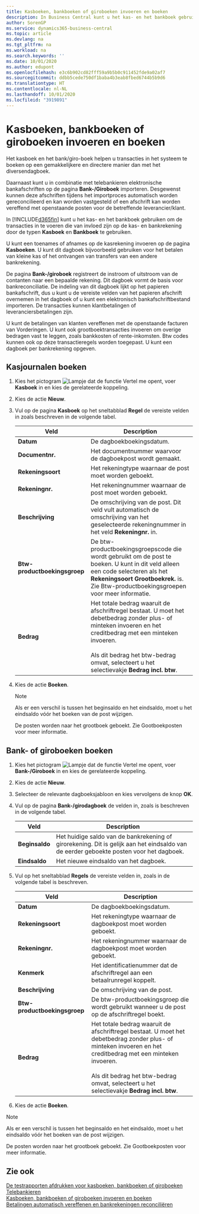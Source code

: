 ```yaml
---
title: Kasboeken, bankboeken of giroboeken invoeren en boeken
description: In Business Central kunt u het kas- en het bankboek gebruiken om de transacties in te voeren die van invloed zijn op de kas- en bankrekening door Kasboek en Bankboek te gebruiken.
author: SorenGP
ms.service: dynamics365-business-central
ms.topic: article
ms.devlang: na
ms.tgt_pltfrm: na
ms.workload: na
ms.search.keywords: ''
ms.date: 10/01/2020
ms.author: edupont
ms.openlocfilehash: e3c6b902cd82fff59a9b5b0c911452fde9a02af7
ms.sourcegitcommit: ddbb5cede750df1baba4b3eab8fbed6744b5b9d6
ms.translationtype: HT
ms.contentlocale: nl-NL
ms.lasthandoff: 10/01/2020
ms.locfileid: "3919891"
---
```

# <a name="enter-and-post-cash-and-bankgiro-journals"></a>Kasboeken, bankboeken of giroboeken invoeren en boeken
Het kasboek en het bank/giro-boek helpen u transacties in het systeem te boeken op een gemakkelijkere en directere manier dan met het diversendagboek.  

Daarnaast kunt u in combinatie met telebankieren elektronische bankafschriften op de pagina **Bank-/Giroboek** importeren. Desgewenst kunnen deze afschriften tijdens het importproces automatisch worden gereconcilieerd en kan worden vastgesteld of een afschrift kan worden vereffend met openstaande posten voor de betreffende leverancier/klant.

In [!INCLUDE[d365fin](../../includes/d365fin_md.md)] kunt u het kas- en het bankboek gebruiken om de transacties in te voeren die van invloed zijn op de kas- en bankrekening door de typen **Kasboek** en **Bankboek** te gebruiken.  

U kunt een toenames of afnames op de kasrekening invoeren op de pagina **Kasboeken**. U kunt dit dagboek bijvoorbeeld gebruiken voor het betalen van kleine kas of het ontvangen van transfers van een andere bankrekening.  

De pagina **Bank-/giroboek** registreert de instroom of uitstroom van de contanten naar een bepaalde rekening. Dit dagboek vormt de basis voor bankreconciliatie. De indeling van dit dagboek lijkt op het papieren bankafschrift, dus u kunt u de vereiste velden van het papieren afschrift overnemen in het dagboek of u kunt een elektronisch bankafschriftbestand importeren. De transacties kunnen klantbetalingen of leveranciersbetalingen zijn.  

U kunt de betalingen van klanten vereffenen met de openstaande facturen van Vorderingen. U kunt ook grootboektransacties invoeren om overige bedragen vast te leggen, zoals bankkosten of rente-inkomsten. Btw codes kunnen ook op deze transactieregels worden toegepast. U kunt een dagboek per bankrekening opgeven.  

## <a name="to-post-cash-journals"></a>Kasjournalen boeken  

1.  Kies het pictogram ![Lampje dat de functie Vertel me opent](../../media/ui-search/search_small.png "Vertel me wat u wilt doen"), voer **Kasboek** in en kies de gerelateerde koppeling.  
2.  Kies de actie **Nieuw**.  
3.  Vul op de pagina **Kasboek** op het sneltabblad **Regel** de vereiste velden in zoals beschreven in de volgende tabel.  

    |Veld|Description|  
    |---------------------------------|---------------------------------------|  
    |**Datum**|De dagboekboekingsdatum.|  
    |**Documentnr.**|Het documentnummer waarvoor de dagboekpost wordt gemaakt.|  
    |**Rekeningsoort**|Het rekeningtype waarnaar de post moet worden geboekt.|  
    |**Rekeningnr.**|Het rekeningnummer waarnaar de post moet worden geboekt.|  
    |**Beschrijving**|De omschrijving van de post. Dit veld vult automatisch de omschrijving van het geselecteerde rekeningnummer in het veld **Rekeningnr.** in.|  
    |**Btw-productboekingsgroep**|De btw-productboekingsgroepscode die wordt gebruikt om de post te boeken. U kunt in dit veld alleen een code selecteren als het **Rekeningsoort** **Grootboekrek.** is. Zie Btw-productboekingsgroepen voor meer informatie.|  
    |**Bedrag**|Het totale bedrag waaruit de afschriftregel bestaat. U moet het debetbedrag zonder plus- of minteken invoeren en het creditbedrag met een minteken invoeren.<br /><br /> Als dit bedrag het btw-bedrag omvat, selecteert u het selectievakje **Bedrag incl. btw**.|  

4.  Kies de actie **Boeken**.  

    > [!NOTE]  
    >  Als er een verschil is tussen het beginsaldo en het eindsaldo, moet u het eindsaldo vóór het boeken van de post wijzigen.  

     De posten worden naar het grootboek geboekt. Zie Gootboekposten voor meer informatie.  

## <a name="to-post-bank-or-giro-journals"></a>Bank- of giroboeken boeken  

1.  Kies het pictogram ![Lampje dat de functie Vertel me opent](../../media/ui-search/search_small.png "Vertel me wat u wilt doen"), voer **Bank-/Giroboek** in en kies de gerelateerde koppeling.  
2.  Kies de actie **Nieuw**.  
3.  Selecteer de relevante dagboeksjabloon en kies vervolgens de knop **OK**.  
4.  Vul op de pagina **Bank-/girodagboek** de velden in, zoals is beschreven in de volgende tabel.  

    |Veld|Description|  
    |---------------------------------|---------------------------------------|  
    |**Beginsaldo**|Het huidige saldo van de bankrekening of girorekening. Dit is gelijk aan het eindsaldo van de eerder geboekte posten voor het dagboek.|  
    |**Eindsaldo**|Het nieuwe eindsaldo van het dagboek.|  

5.  Vul op het sneltabblad **Regels** de vereiste velden in, zoals in de volgende tabel is beschreven.  

    |Veld|Description|  
    |---------------------------------|---------------------------------------|  
    |**Datum**|De dagboekboekingsdatum.|  
    |**Rekeningsoort**|Het rekeningtype waarnaar de dagboekpost moet worden geboekt.|  
    |**Rekeningnr.**|Het rekeningnummer waarnaar de dagboekpost moet worden geboekt.|  
    |**Kenmerk**|Het identificatienummer dat de afschriftregel aan een betaalrunregel koppelt.|  
    |**Beschrijving**|De omschrijving van de post.|  
    |**Btw-productboekingsgroep**|De btw-productboekingsgroep die wordt gebruikt wanneer u de post op de afschriftregel boekt.|  
    |**Bedrag**|Het totale bedrag waaruit de afschriftregel bestaat. U moet het debetbedrag zonder plus- of minteken invoeren en het creditbedrag met een minteken invoeren.<br /><br /> Als dit bedrag het btw-bedrag omvat, selecteert u het selectievakje **Bedrag incl. btw**.|  

6.  Kies de actie **Boeken**.  

> [!NOTE]  
>  Als er een verschil is tussen het beginsaldo en het eindsaldo, moet u het eindsaldo vóór het boeken van de post wijzigen.  

De posten worden naar het grootboek geboekt. Zie Gootboekposten voor meer informatie.  

## <a name="see-also"></a>Zie ook  
 [De testrapporten afdrukken voor kasboeken, bankboeken of giroboeken](how-to-print-the-test-reports-for-cash-and-bank-or-giro-journals.md)  
 [Telebankieren](telebanking.md)   
 [Kasboeken, bankboeken of giroboeken invoeren en boeken](how-to-enter-and-post-cash-and-bank-or-giro-journals.md)  
 [Betalingen automatisch vereffenen en bankrekeningen reconciliëren](../../receivables-apply-payments-auto-reconcile-bank-accounts.md)
